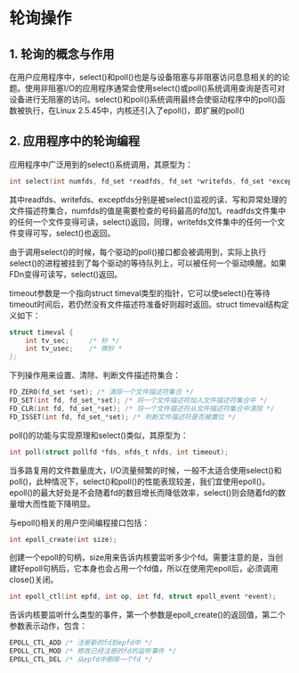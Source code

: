 # 轮询操作
## 1. 轮询的概念与作用
在用户应用程序中，select()和poll()也是与设备阻塞与非阻塞访问息息相关的的论题。使用非阻塞I/O的应用程序通常会使用select()或poll()系统调用查询是否可对设备进行无阻塞的访问。select()和poll()系统调用最终会使驱动程序中的poll()函数被执行，在Linux 2.5.45中，内核还引入了epoll()，即扩展的poll()

## 2. 应用程序中的轮询编程
应用程序中广泛用到的select()系统调用，其原型为：
```c
int select(int numfds, fd_set *readfds, fd_set *writefds, fd_set *exceptfds, struct timeval *timeout);
```
其中readfds、writefds、exceptfds分别是被select()监视的读、写和异常处理的文件描述符集合，numfds的值是需要检查的号码最高的fd加1。readfds文件集中的任何一个文件变得可读，select()返回，同理，writefds文件集中的任何一个文件变得可写，select()也返回。

由于调用select()的时候，每个驱动的poll()接口都会被调用到，实际上执行select()的进程被挂到了每个驱动的等待队列上，可以被任何一个驱动唤醒。如果FDn变得可读写，select()返回。

timeout参数是一个指向struct timeval类型的指针，它可以使select()在等待timeout时间后，若仍然没有文件描述符准备好则超时返回。struct timeval结构定义如下：
```c
struct timeval {
	int tv_sec;		/* 秒 */
	int tv_usec;	/* 微秒 *
};
```

下列操作用来设置、清除、判断文件描述符集合：
```c
FD_ZERO(fd_set *set); /* 清除一个文件描述符集合 */
FD_SET(int fd, fd_set_*set); /* 将一个文件描述符加入文件描述符集合中 */
FD_CLR(int fd, fd_set_*set); /* 将一个文件描述符从文件描述符集合中清除 */
FD_ISSET(int fd, fd_set_*set); /* 判断文件描述符是否被置位 */
```

poll()的功能与实现原理和select()类似，其原型为：
```c
int poll(struct pollfd *fds, nfds_t nfds, int timeout);
```

当多路复用的文件数量庞大，I/O流量频繁的时候，一般不太适合使用select()和poll()，此种情况下，select()和poll()的性能表现较差，我们宜使用epoll()。epoll()的最大好处是不会随着fd的数目增长而降低效率，select()则会随着fd的数量增大而性能下降明显。

与epoll()相关的用户空间编程接口包括：
```c
int epoll_create(int size);
```
创建一个epoll的句柄，size用来告诉内核要监听多少个fd。需要注意的是，当创建好epoll句柄后，它本身也会占用一个fd值，所以在使用完epoll后，必须调用close()关闭。

```c
int epoll_ctl(int epfd, int op, int fd, struct epoll_event *event);
```
告诉内核要监听什么类型的事件，第一个参数是epoll_create()的返回值，第二个参数表示动作，包含：
```c
EPOLL_CTL_ADD /* 注册新的fd到epfd中 */
EPOLL_CTL_MOD /* 修改已经注册的fd的监听事件 */
EPOLL_CTL_DEL /* 从epfd中删除一个fd */
```